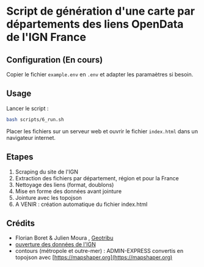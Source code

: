 # Script de génération d'une carte par départements des liens OpenData de l'IGN France

## Configuration (En cours)

Copier le fichier `example.env` en `.env` et adapter les paramaètres si besoin.

## Usage

Lancer le script :

```bash
bash scripts/6_run.sh
```

Placer les fichiers sur un serveur web et ouvrir le fichier `index.html` dans un navigateur internet.

## Etapes

1. Scraping du site de l'IGN
2. Extraction des fichiers par département, région et pour la France
3. Nettoyage des liens (format, doublons)
4. Mise en forme des données avant jointure
5. Jointure avec les topojson 
6. A VENIR : création automatique du fichier index.html

## Crédits

- Florian Boret & Julien Moura , [Geotribu](https://static.geotribu.fr)
- [ouverture des données de l'IGN](https://geoservices.ign.fr/documentation/diffusion/telechargement-donnees-libres.html)
- contours (métropole et outre-mer) : ADMIN-EXPRESS convertis en topojson avec [https://mapshaper.org](https://mapshaper.org)

